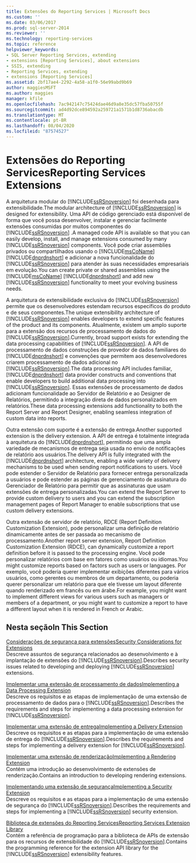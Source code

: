 ```yaml
---
title: Extensões do Reporting Services | Microsoft Docs
ms.custom: ''
ms.date: 03/06/2017
ms.prod: sql-server-2014
ms.reviewer: ''
ms.technology: reporting-services
ms.topic: reference
helpviewer_keywords:
- SQL Server Reporting Services, extending
- extensions [Reporting Services], about extensions
- SSIS, extending
- Reporting Services, extending
- extensions [Reporting Services]
ms.assetid: 2bf17ae4-2292-4a58-a1f0-56e99abd9b69
author: maggiesMSFT
ms.author: maggies
manager: kfile
ms.openlocfilehash: 7ac942147c75424dae46d9a8e35dc57fba50755f
ms.sourcegitcommit: ad4d92dce894592a259721a1571b1d8736abacdb
ms.translationtype: MT
ms.contentlocale: pt-BR
ms.lasthandoff: 08/04/2020
ms.locfileid: "87574527"
---
```

# <a name="reporting-services-extensions"></a><span data-ttu-id="c7acf-102">Extensões do Reporting Services</span><span class="sxs-lookup"><span data-stu-id="c7acf-102">Reporting Services Extensions</span></span>
  <span data-ttu-id="c7acf-103">A arquitetura modular do [!INCLUDE[ssRSnoversion](../../includes/ssrsnoversion-md.md)] foi desenhada para extensibilidade.</span><span class="sxs-lookup"><span data-stu-id="c7acf-103">The modular architecture of [!INCLUDE[ssRSnoversion](../../includes/ssrsnoversion-md.md)] is designed for extensibility.</span></span> <span data-ttu-id="c7acf-104">Uma API de código gerenciado está disponível de forma que você possa desenvolver, instalar e gerenciar facilmente extensões consumidas por muitos componentes do [!INCLUDE[ssRSnoversion](../../includes/ssrsnoversion-md.md)] .</span><span class="sxs-lookup"><span data-stu-id="c7acf-104">A managed code API is available so that you can easily develop, install, and manage extensions consumed by many [!INCLUDE[ssRSnoversion](../../includes/ssrsnoversion-md.md)] components.</span></span> <span data-ttu-id="c7acf-105">Você pode criar assemblies privados ou compartilhados usando o [!INCLUDE[msCoName](../../includes/msconame-md.md)] [!INCLUDE[dnprdnshort](../../includes/dnprdnshort-md.md)] e adicionar a nova funcionalidade do [!INCLUDE[ssRSnoversion](../../includes/ssrsnoversion-md.md)] para atender às suas necessidades empresariais em evolução.</span><span class="sxs-lookup"><span data-stu-id="c7acf-105">You can create private or shared assemblies using the [!INCLUDE[msCoName](../../includes/msconame-md.md)] [!INCLUDE[dnprdnshort](../../includes/dnprdnshort-md.md)] and add new [!INCLUDE[ssRSnoversion](../../includes/ssrsnoversion-md.md)] functionality to meet your evolving business needs.</span></span>  
  
 <span data-ttu-id="c7acf-106">A arquitetura de extensibilidade exclusiva do [!INCLUDE[ssRSnoversion](../../includes/ssrsnoversion-md.md)] permite que os desenvolvedores estendam recursos específicos do produto e de seus componentes.</span><span class="sxs-lookup"><span data-stu-id="c7acf-106">The unique extensibility architecture of [!INCLUDE[ssRSnoversion](../../includes/ssrsnoversion-md.md)] enables developers to extend specific features of the product and its components.</span></span> <span data-ttu-id="c7acf-107">Atualmente, existem um amplo suporte para a extensão dos recursos de processamento de dados do [!INCLUDE[ssRSnoversion](../../includes/ssrsnoversion-md.md)].</span><span class="sxs-lookup"><span data-stu-id="c7acf-107">Currently, broad support exists for extending the data processing capabilities of [!INCLUDE[ssRSnoversion](../../includes/ssrsnoversion-md.md)].</span></span> <span data-ttu-id="c7acf-108">A API de processamento de dados construções de provedor de dados familiares do [!INCLUDE[dnprdnshort](../../includes/dnprdnshort-md.md)] e convenções que permitem aos desenvolvedores criarem processamento de dados adicional no [!INCLUDE[ssRSnoversion](../../includes/ssrsnoversion-md.md)].</span><span class="sxs-lookup"><span data-stu-id="c7acf-108">The data processing API includes familiar, [!INCLUDE[dnprdnshort](../../includes/dnprdnshort-md.md)] data provider constructs and conventions that enable developers to build additional data processing into [!INCLUDE[ssRSnoversion](../../includes/ssrsnoversion-md.md)].</span></span> <span data-ttu-id="c7acf-109">Essas extensões de processamento de dados adicionam funcionalidade ao Servidor de Relatório e ao Designer de Relatórios, permitindo a integração direta de dados personalizados em relatórios.</span><span class="sxs-lookup"><span data-stu-id="c7acf-109">These data processing extensions add functionality to both the Report Server and Report Designer, enabling seamless integration of custom data into reports.</span></span>  
  
 <span data-ttu-id="c7acf-110">Outra extensão com suporte é a extensão de entrega.</span><span class="sxs-lookup"><span data-stu-id="c7acf-110">Another supported extension is the delivery extension.</span></span> <span data-ttu-id="c7acf-111">A API de entrega é totalmente integrada à arquitetura do [!INCLUDE[dnprdnshort](../../includes/dnprdnshort-md.md)], permitindo que uma ampla variedade de mecanismos de entrega seja usada no envio de notificações de relatório aos usuários.</span><span class="sxs-lookup"><span data-stu-id="c7acf-111">The delivery API is fully integrated with the [!INCLUDE[dnprdnshort](../../includes/dnprdnshort-md.md)] architecture, enabling a wide variety of delivery mechanisms to be used when sending report notifications to users.</span></span> <span data-ttu-id="c7acf-112">Você pode estender o Servidor de Relatório para fornecer entrega personalizada a usuários e pode estender as páginas de gerenciamento de assinatura do Gerenciador de Relatório para permitir que as assinaturas que usam extensões de entrega personalizadas.</span><span class="sxs-lookup"><span data-stu-id="c7acf-112">You can extend the Report Server to provide custom delivery to users and you can extend the subscription management pages of Report Manager to enable subscriptions that use custom delivery extensions.</span></span>  
  
 <span data-ttu-id="c7acf-113">Outra extensão de servidor de relatório, RDCE (Report Definition Customization Extension), pode personalizar uma definição de relatório dinamicamente antes de ser passada ao mecanismo de processamento.</span><span class="sxs-lookup"><span data-stu-id="c7acf-113">Another report server extension, Report Definition Customization Extension (RDCE), can dynamically customize a report definition before it is passed to the processing engine.</span></span> <span data-ttu-id="c7acf-114">Você pode personalizar relatórios com base em fatores como usuários ou idiomas.</span><span class="sxs-lookup"><span data-stu-id="c7acf-114">You might customize reports based on factors such as users or languages.</span></span> <span data-ttu-id="c7acf-115">Por exemplo, você poderia querer implementar exibições diferentes para vários usuários, como gerentes ou membros de um departamento, ou poderia querer personalizar um relatório para que ele tivesse um layout diferente quando renderizado em francês ou em árabe.</span><span class="sxs-lookup"><span data-stu-id="c7acf-115">For example, you might want to implement different views for various users such as managers or members of a department, or you might want to customize a report to have a different layout when it is rendered in French or Arabic.</span></span>  
  
## <a name="in-this-section"></a><span data-ttu-id="c7acf-116">Nesta seção</span><span class="sxs-lookup"><span data-stu-id="c7acf-116">In This Section</span></span>  
 [<span data-ttu-id="c7acf-117">Considerações de segurança para extensões</span><span class="sxs-lookup"><span data-stu-id="c7acf-117">Security Considerations for Extensions</span></span>](security-considerations-for-extensions.md)  
 <span data-ttu-id="c7acf-118">Descreve assuntos de segurança relacionados ao desenvolvimento e à implantação de extensões do [!INCLUDE[ssRSnoversion](../../includes/ssrsnoversion-md.md)].</span><span class="sxs-lookup"><span data-stu-id="c7acf-118">Describes security issues related to developing and deploying [!INCLUDE[ssRSnoversion](../../includes/ssrsnoversion-md.md)] extensions.</span></span>  
  
 [<span data-ttu-id="c7acf-119">Implementar uma extensão de processamento de dados</span><span class="sxs-lookup"><span data-stu-id="c7acf-119">Implementing a Data Processing Extension</span></span>](data-processing/implementing-a-data-processing-extension.md)  
 <span data-ttu-id="c7acf-120">Descreve os requisitos e as etapas de implementação de uma extensão de processamento de dados para o [!INCLUDE[ssRSnoversion](../../includes/ssrsnoversion-md.md)].</span><span class="sxs-lookup"><span data-stu-id="c7acf-120">Describes the requirements and steps for implementing a data processing extension for [!INCLUDE[ssRSnoversion](../../includes/ssrsnoversion-md.md)].</span></span>  
  
 [<span data-ttu-id="c7acf-121">Implementar uma extensão de entrega</span><span class="sxs-lookup"><span data-stu-id="c7acf-121">Implementing a Delivery Extension</span></span>](delivery-extension/implementing-a-delivery-extension.md)  
 <span data-ttu-id="c7acf-122">Descreve os requisitos e as etapas para a implementação de uma extensão de entrega do [!INCLUDE[ssRSnoversion](../../includes/ssrsnoversion-md.md)].</span><span class="sxs-lookup"><span data-stu-id="c7acf-122">Describes the requirements and steps for implementing a delivery extension for [!INCLUDE[ssRSnoversion](../../includes/ssrsnoversion-md.md)].</span></span>  
  
 [<span data-ttu-id="c7acf-123">Implementar uma extensão de renderização</span><span class="sxs-lookup"><span data-stu-id="c7acf-123">Implementing a Rendering Extension</span></span>](rendering-extension/implementing-a-rendering-extension.md)  
 <span data-ttu-id="c7acf-124">Contém uma introdução ao desenvolvimento de extensões de renderização.</span><span class="sxs-lookup"><span data-stu-id="c7acf-124">Contains an introduction to developing rendering extensions.</span></span>  
  
 [<span data-ttu-id="c7acf-125">Implementando uma extensão de segurança</span><span class="sxs-lookup"><span data-stu-id="c7acf-125">Implementing a Security Extension</span></span>](security-extension/implementing-a-security-extension.md)  
 <span data-ttu-id="c7acf-126">Descreve os requisitos e as etapas para a implementação de uma extensão de segurança do [!INCLUDE[ssRSnoversion](../../includes/ssrsnoversion-md.md)].</span><span class="sxs-lookup"><span data-stu-id="c7acf-126">Describes the requirements and steps for implementing a [!INCLUDE[ssRSnoversion](../../includes/ssrsnoversion-md.md)] security extension.</span></span>  
  
 [<span data-ttu-id="c7acf-127">Biblioteca de extensões do Reporting Services</span><span class="sxs-lookup"><span data-stu-id="c7acf-127">Reporting Services Extension Library</span></span>](reporting-services-extension-library.md)  
 <span data-ttu-id="c7acf-128">Contém a referência de programação para a biblioteca de APIs de extensão para os recursos de extensibilidade do [!INCLUDE[ssRSnoversion](../../includes/ssrsnoversion-md.md)].</span><span class="sxs-lookup"><span data-stu-id="c7acf-128">Contains the programming reference for the extension API library for the [!INCLUDE[ssRSnoversion](../../includes/ssrsnoversion-md.md)] extensibility features.</span></span>  
  
  
